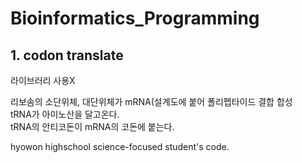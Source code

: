 # Bioinformatics_Programming

## 1. codon translate
라이브러리 사용X  
  
리보솜의 소단위체, 대단위체가 mRNA(설계도에 붙어 폴리펩타이드 결합 합성  
tRNA가 아미노산을 달고온다.  
tRNA의 안티코돈이 mRNA의 코돈에 붙는다.
  
hyowon highschool science-focused student's code.
